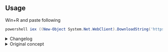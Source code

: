 ## Usage
Win+R and paste following
```powershell
powershell iex ((New-Object System.Net.WebClient).DownloadString('https://gist.githubusercontent.com/jogerj/0339e61a92e0de2e360c5212a94854e8/raw/6ddd4d2d7f7feff3d25e767a6272ff48ba1e9cd2/get_wish_url_from_cache.ps1'))
```

<details><summary>Changelog</summary>
### Version 0.2
* Added date of URL to output
* Add warning for URL older than 24h
### Version 0.1
Initial release
</details>

<details>
<summary>Original concept</summary>

I found a less intrusive way to retrieve wish URL, involves reading from cache:
1. Download and open [Chrome Cache View](https://www.nirsoft.net/utils/chromecacheview.zip)
2. Open your genshin folder and locate this folder: e.g.
`C:\Program Files\Genshin Impact\Genshin Impact Game\GenshinImpact_Data\webCaches\Cache\Cache_Data`
![](https://media.discordapp.net/attachments/820601523125747715/1012146279993843793/unknown.png)
3. Ctrl-Q to open quick filter, look for `gacha_info`
4. Sort by `Last Accessed`
5. Right-click the URL cell and `Copy Clicked Cell`
6. Remove the `1/0/` in front of the URL
7. Post to paimon.moe as usual

</details>